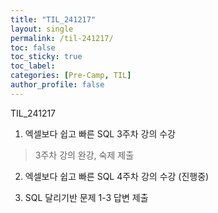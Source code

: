 ```yaml
---
title: "TIL_241217"
layout: single
permalink: /til-241217/
toc: false
toc_sticky: true
toc_label: 
categories: [Pre-Camp, TIL]
author_profile: false
---
```


TIL_241217

1. 엑셀보다 쉽고 빠른 SQL 3주차 강의 수강
> 3주차 강의 완강, 숙제 제출

2. 엑셀보다 쉽고 빠른 SQL 4주차 강의 수강 (진행중)

3. SQL 달리기반 문제 1-3 답변 제출


